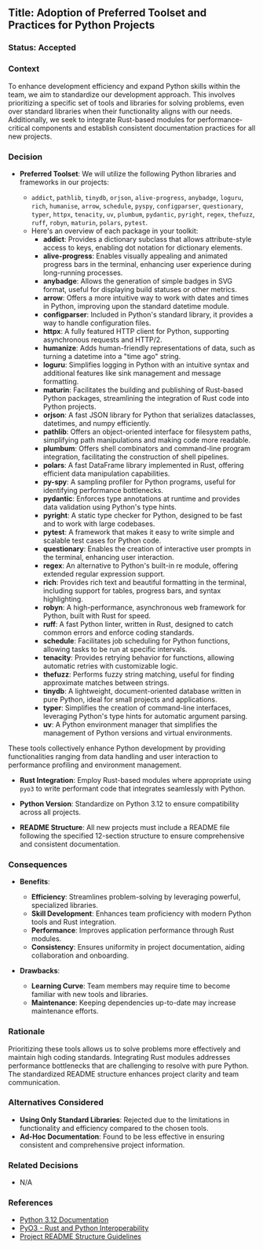 ## Title: Adoption of Preferred Toolset and Practices for Python Projects

### Status: Accepted

### Context

To enhance development efficiency and expand Python skills within the team, we aim to standardize our development approach. This involves prioritizing a specific set of tools and libraries for solving problems, even over standard libraries when their functionality aligns with our needs. Additionally, we seek to integrate Rust-based modules for performance-critical components and establish consistent documentation practices for all new projects.

### Decision

- **Preferred Toolset**: We will utilize the following Python libraries and frameworks in our projects:

  - `addict`, `pathlib`, `tinydb`, `orjson`, `alive-progress`, `anybadge`, `loguru`, `rich`, `humanise`, `arrow`, `schedule`, `pyspy`, `configparser`, `questionary`, `typer`, `httpx`, `tenacity`, `uv`, `plumbum`, `pydantic`, `pyright`, `regex`, `thefuzz`, `ruff`, `robyn`, `maturin`, `polars`, `pytest`.
  - Here's an overview of each package in your toolkit:
    - **addict**: Provides a dictionary subclass that allows attribute-style access to keys, enabling dot notation for dictionary elements.
    - **alive-progress**: Enables visually appealing and animated progress bars in the terminal, enhancing user experience during long-running processes.
    - **anybadge**: Allows the generation of simple badges in SVG format, useful for displaying build statuses or other metrics.
    - **arrow**: Offers a more intuitive way to work with dates and times in Python, improving upon the standard datetime module.
    - **configparser**: Included in Python's standard library, it provides a way to handle configuration files.
    - **httpx**: A fully featured HTTP client for Python, supporting asynchronous requests and HTTP/2.
    - **humanize**: Adds human-friendly representations of data, such as turning a datetime into a "time ago" string.
    - **loguru**: Simplifies logging in Python with an intuitive syntax and additional features like sink management and message formatting.
    - **maturin**: Facilitates the building and publishing of Rust-based Python packages, streamlining the integration of Rust code into Python projects.
    - **orjson**: A fast JSON library for Python that serializes dataclasses, datetimes, and numpy efficiently.
    - **pathlib**: Offers an object-oriented interface for filesystem paths, simplifying path manipulations and making code more readable.
    - **plumbum**: Offers shell combinators and command-line program integration, facilitating the construction of shell pipelines.
    - **polars**: A fast DataFrame library implemented in Rust, offering efficient data manipulation capabilities.
    - **py-spy**: A sampling profiler for Python programs, useful for identifying performance bottlenecks.
    - **pydantic**: Enforces type annotations at runtime and provides data validation using Python's type hints.
    - **pyright**: A static type checker for Python, designed to be fast and to work with large codebases.
    - **pytest**: A framework that makes it easy to write simple and scalable test cases for Python code.
    - **questionary**: Enables the creation of interactive user prompts in the terminal, enhancing user interaction.
    - **regex**: An alternative to Python's built-in re module, offering extended regular expression support.
    - **rich**: Provides rich text and beautiful formatting in the terminal, including support for tables, progress bars, and syntax highlighting.
    - **robyn**: A high-performance, asynchronous web framework for Python, built with Rust for speed.
    - **ruff**: A fast Python linter, written in Rust, designed to catch common errors and enforce coding standards.
    - **schedule**: Facilitates job scheduling for Python functions, allowing tasks to be run at specific intervals.
    - **tenacity**: Provides retrying behavior for functions, allowing automatic retries with customizable logic.
    - **thefuzz**: Performs fuzzy string matching, useful for finding approximate matches between strings.
    - **tinydb**: A lightweight, document-oriented database written in pure Python, ideal for small projects and applications.
    - **typer**: Simplifies the creation of command-line interfaces, leveraging Python's type hints for automatic argument parsing.
    - **uv**: A Python environment manager that simplifies the management of Python versions and virtual environments.

These tools collectively enhance Python development by providing functionalities ranging from data handling and user interaction to performance profiling and environment management.

- **Rust Integration**: Employ Rust-based modules where appropriate using `pyo3` to write performant code that integrates seamlessly with Python.

- **Python Version**: Standardize on Python 3.12 to ensure compatibility across all projects.

- **README Structure**: All new projects must include a README file following the specified 12-section structure to ensure comprehensive and consistent documentation.

### Consequences

- **Benefits**:

  - **Efficiency**: Streamlines problem-solving by leveraging powerful, specialized libraries.
  - **Skill Development**: Enhances team proficiency with modern Python tools and Rust integration.
  - **Performance**: Improves application performance through Rust modules.
  - **Consistency**: Ensures uniformity in project documentation, aiding collaboration and onboarding.

- **Drawbacks**:

  - **Learning Curve**: Team members may require time to become familiar with new tools and libraries.
  - **Maintenance**: Keeping dependencies up-to-date may increase maintenance efforts.

### Rationale

Prioritizing these tools allows us to solve problems more effectively and maintain high coding standards. Integrating Rust modules addresses performance bottlenecks that are challenging to resolve with pure Python. The standardized README structure enhances project clarity and team communication.

### Alternatives Considered

- **Using Only Standard Libraries**: Rejected due to the limitations in functionality and efficiency compared to the chosen tools.
- **Ad-Hoc Documentation**: Found to be less effective in ensuring consistent and comprehensive project information.

### Related Decisions

- N/A

### References

- [Python 3.12 Documentation](https://docs.python.org/3.12/)
- [PyO3 - Rust and Python Interoperability](https://pyo3.rs/)
- [Project README Structure Guidelines](#)
